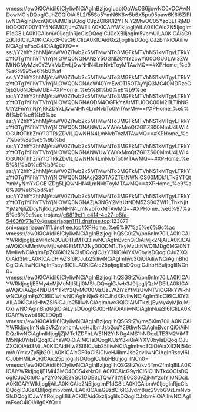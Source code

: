 vmess://ew0KICAidiI6ICIyIiwNCiAgInBzIjogIuabtOaWsOS6jjowNC0xOCAwNDowMCIsDQogICJhZGQiOiAi5L2/55So5YmN6K6w5b6X5pu05paw6K6i6ZiFIiwNCiAgInBvcnQiOiAiMCIsDQogICJpZCI6ICI2YTNiY2MwOC05Yzc3LTRjMDItODQ0Yi00YTY5NGM0ZjJmZWEiLA0KICAiYWlkIjogIjAiLA0KICAic2N5IjogImF1dG8iLA0KICAibmV0IjogInRjcCIsDQogICJ0eXBlIjogIm5vbmUiLA0KICAiaG9zdCI6ICIiLA0KICAicGF0aCI6ICIiLA0KICAidGxzIjogIiIsDQogICJzbmkiOiAiIiwNCiAgImFscG4iOiAiIg0KfQ==
ss://Y2hhY2hhMjAtaWV0Zi1wb2x5MTMwNTo3MGFkMTVhNS1kMTgyLTRkYzYtOTg1Yi1hYTVhYjNiOWQ0NGNAN2Y5OGNlZGYtYzcwYi00OGU0LWI3ZWMtNGMyMzk0Y2VkMzEwLjQwNHN4LmNvbToyMTAwMQ==#XPHome_%e9%a6%99%e6%b8%af
ss://Y2hhY2hhMjAtaWV0Zi1wb2x5MTMwNTo3MGFkMTVhNS1kMTgyLTRkYzYtOTg1Yi1hYTVhYjNiOWQ0NGNAaW40YmEwOTI5OTAyYjQ3MC40MDRzeC5jb206NDEwMDE=#XPHome_%e5%8f%b0%e6%b9%be
ss://Y2hhY2hhMjAtaWV0Zi1wb2x5MTMwNTo3MGFkMTVhNS1kMTgyLTRkYzYtOTg1Yi1hYTVhYjNiOWQ0NGNAODM4OGFkYzAtMTU0OC00M2I1LTlhNGUtYzFmYmNjYjRkZDYxLjQwNHN4LmNvbTo0MTAwMw==#XPHome_%e5%8f%b0%e6%b9%be
ss://Y2hhY2hhMjAtaWV0Zi1wb2x5MTMwNTo3MGFkMTVhNS1kMTgyLTRkYzYtOTg1Yi1hYTVhYjNiOWQ0NGNANWUwYWYxMmQtZGI1ZS00MmU4LWI4OGUtOThhZmY1OTRkZDVlLjQwNHN4LmNvbTozMTAwMQ==#XPHome_%e7%be%8e%e5%9b%bd
ss://Y2hhY2hhMjAtaWV0Zi1wb2x5MTMwNTo3MGFkMTVhNS1kMTgyLTRkYzYtOTg1Yi1hYTVhYjNiOWQ0NGNANWUwYWYxMmQtZGI1ZS00MmU4LWI4OGUtOThhZmY1OTRkZDVlLjQwNHN4LmNvbTo0MTAwMQ==#XPHome_%e5%8f%b0%e6%b9%be
ss://Y2hhY2hhMjAtaWV0Zi1wb2x5MTMwNTo3MGFkMTVhNS1kMTgyLTRkYzYtOTg1Yi1hYTVhYjNiOWQ0NGNAcjQ3OTA5ZTEtNWNlOS00MDk1LTk3YTQtYmMyNmYxOGE1ZDg5LjQwNHN4LmNvbToyMTAwMQ==#XPHome_%e9%a6%99%e6%b8%af
ss://Y2hhY2hhMjAtaWV0Zi1wb2x5MTMwNTo3MGFkMTVhNS1kMTgyLTRkYzYtOTg1Yi1hYTVhYjNiOWQ0NGNAZjA3NGY2MzUtNDM5ZS00ZWI1LThkNjItYjMzNjliZDcyNjRkLjQwNHN4LmNvbToxMTAwMQ==#XPHome_%e6%97%a5%e6%9c%ac
trojan://e6819ef1-c414-4c27-b8fa-5463f8f71e70@superjapan1111.dnsfree.top:12387?sni=superjapan1111.dnsfree.top#XPHome_%e6%97%a5%e6%9c%ac
vmess://ew0KICAidiI6ICIyIiwNCiAgInBzIjogIlhQSG9tZV/pn6nlm70iLA0KICAiYWRkIjogIjEzMi4xNDUuOTIuMTQ3IiwNCiAgInBvcnQiOiAiMjk2NjAiLA0KICAiaWQiOiAiMmMwMjUwNGEtMTA2Ny00ODM1LTkyMzUtNWQ1MDg0MGI0NTMwIiwNCiAgImFpZCI6ICI2NCIsDQogICJzY3kiOiAiYXV0byIsDQogICJuZXQiOiAid3MiLA0KICAidHlwZSI6ICJub25lIiwNCiAgImhvc3QiOiAiIiwNCiAgInBhdGgiOiAiIiwNCiAgInRscyI6ICIiLA0KICAic25pIjogIiIsDQogICJhbHBuIjogIiINCn0=
vmess://ew0KICAidiI6ICIyIiwNCiAgInBzIjogIlhQSG9tZV/pn6nlm70iLA0KICAiYWRkIjogIjE5My4xMjMuMjI5LjI0MSIsDQogICJwb3J0IjogIjQzMDEiLA0KICAiaWQiOiAiZjc4NDU4YTktY2QyMC00MzUzLWZiYzYtMzUwNTViOGRkYWRhIiwNCiAgImFpZCI6ICIwIiwNCiAgInNjeSI6ICJhdXRvIiwNCiAgIm5ldCI6ICJ0Y3AiLA0KICAidHlwZSI6ICJub25lIiwNCiAgImhvc3QiOiAiMTkzLjEyMy4yMjkuMjQxIiwNCiAgInBhdGgiOiAiLyIsDQogICJ0bHMiOiAiIiwNCiAgInNuaSI6ICIiLA0KICAiYWxwbiI6ICIiDQp9
vmess://ew0KICAidiI6ICIyIiwNCiAgInBzIjogIlhQSG9tZV/ms5Xlm70iLA0KICAiYWRkIjogImNsb3VkZmxhcmUueHJlbmJsb2cuY29tIiwNCiAgInBvcnQiOiAiNDQzIiwNCiAgImlkIjogIjZjMTc1ZDFhLWE1N2YtNDg4MS1hNDcxLTE3M2ViMTM5Njk0YiIsDQogICJhaWQiOiAiMCIsDQogICJzY3kiOiAiYXV0byIsDQogICJuZXQiOiAid3MiLA0KICAidHlwZSI6ICJub25lIiwNCiAgImhvc3QiOiAiaXB2Ni54cmVuYmxvZy5jb20iLA0KICAicGF0aCI6ICIveHJlbmJsb2cvIiwNCiAgInRscyI6ICJ0bHMiLA0KICAic25pIjogIiIsDQogICJhbHBuIjogIiINCn0=
vmess://ew0KICAidiI6ICIyIiwNCiAgInBzIjogIlhQSG9tZV/kv4TnvZfmlq8iLA0KICAiYWRkIjogIjE1Mi43MC40OS4xNzQiLA0KICAicG9ydCI6ICI1NTk4OCIsDQogICJpZCI6ICIyYzY0NGE2YS01ODE3LTQwYjItYjE0OS0yZjNhYzdlYjI0NDciLA0KICAiYWlkIjogIjAiLA0KICAic2N5IjogImF1dG8iLA0KICAibmV0IjogInRjcCIsDQogICJ0eXBlIjogIm5vbmUiLA0KICAiaG9zdCI6ICJvdm8uc29vbG9zLmNvbSIsDQogICJwYXRoIjogIi8iLA0KICAidGxzIjogIiIsDQogICJzbmkiOiAiIiwNCiAgImFscG4iOiAiIg0KfQ==

